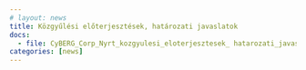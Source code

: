 ```yaml
---
# layout: news
title: Közgyűlési előterjesztések, határozati javaslatok
docs:
  - file: CyBERG_Corp_Nyrt_kozgyulesi_eloterjesztesek_ hatarozati_javaslatok.pdf
categories: [news]
---
```

